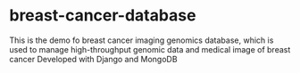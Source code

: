 # breast-cancer-database
This is the demo fo breast cancer imaging genomics database, which is used to manage high-throughput genomic data and medical image of breast cancer
Developed with Django and MongoDB
